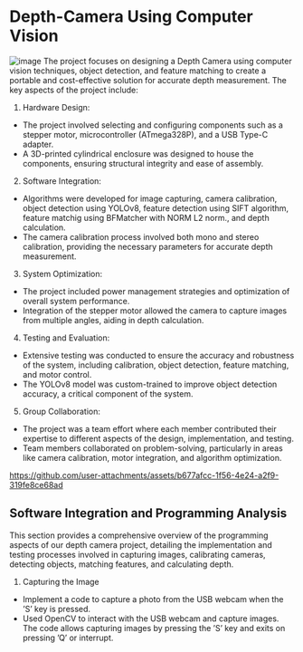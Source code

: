 # Depth-Camera Using Computer Vision

![image](https://github.com/user-attachments/assets/1bb8ec3f-4448-41b2-be54-42bb0ab67134)
The project focuses on designing a Depth Camera using computer vision techniques, object detection, and feature matching to create a portable and cost-effective solution for accurate depth measurement. The key aspects of the project include:

1.  Hardware Design:

* The project involved selecting and configuring components such as a stepper motor, microcontroller (ATmega328P), and a USB Type-C adapter.
* A 3D-printed cylindrical enclosure was designed to house the components, ensuring structural integrity and ease of assembly.

2. Software Integration:
* Algorithms were developed for image capturing, camera calibration, object detection using YOLOv8, feature detection using SIFT algorithm, feature matchig using BFMatcher with NORM L2 norm., and depth calculation.
* The camera calibration process involved both mono and stereo calibration, providing the necessary parameters for accurate depth measurement.

3. System Optimization:

* The project included power management strategies and optimization of overall system performance.
* Integration of the stepper motor allowed the camera to capture images from multiple angles, aiding in depth calculation.

4. Testing and Evaluation:
* Extensive testing was conducted to ensure the accuracy and robustness of the system, including calibration, object detection, feature matching, and motor control.
* The YOLOv8 model was custom-trained to improve object detection accuracy, a critical component of the system.

5. Group Collaboration:
* The project was a team effort where each member contributed their expertise to different aspects of the design, implementation, and testing.
* Team members collaborated on problem-solving, particularly in areas like camera calibration, motor integration, and algorithm optimization.

https://github.com/user-attachments/assets/b677afcc-1f56-4e24-a2f9-319fe8ce68ad

## Software Integration and Programming Analysis
This section provides a comprehensive overview of the programming aspects of our depth camera
project, detailing the implementation and testing processes involved in capturing images, calibrating cameras, detecting objects, matching features, and calculating depth.

1. Capturing the Image
* Implement a code to capture a photo from the USB webcam when the ’S’ key is pressed.
* Used OpenCV to interact with the USB webcam and capture images. The
code allows capturing images by pressing the ’S’ key and exits on pressing ’Q’ or interrupt.
